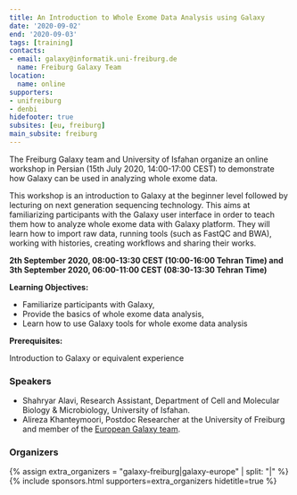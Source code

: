 ```yaml
---
title: An Introduction to Whole Exome Data Analysis using Galaxy
date: '2020-09-02'
end: '2020-09-03'
tags: [training]
contacts:
- email: galaxy@informatik.uni-freiburg.de
  name: Freiburg Galaxy Team
location:
  name: online
supporters:
- unifreiburg
- denbi
hidefooter: true
subsites: [eu, freiburg]
main_subsite: freiburg
---
```



The Freiburg Galaxy team and University of Isfahan organize an online workshop in Persian (15th July 2020, 14:00-17:00 CEST) to demonstrate how Galaxy can be used in analyzing whole exome data.

This workshop is an introduction to Galaxy at the beginner level followed by lecturing on next generation sequencing technology. This aims at familiarizing participants with the Galaxy user interface in order to teach them how to analyze whole exome data with Galaxy platform. They will learn how to import raw data, running tools (such as FastQC and BWA), working with histories, creating workflows and sharing their works.


**2th September 2020, 08:00-13:30 CEST (10:00-16:00 Tehran Time) and 3th September 2020, 06:00-11:00 CEST (08:30-13:30 Tehran Time)** 


**Learning Objectives:**

* Familiarize participants with Galaxy,
* Provide the basics of whole exome data analysis,
* Learn how to use Galaxy tools for whole exome data analysis

**Prerequisites:**

Introduction to Galaxy or equivalent experience

### Speakers

* Shahryar Alavi, Research Assistant, Department of Cell and Molecular Biology & Microbiology, University of Isfahan.
* Alireza Khanteymoori, Postdoc Researcher at the University of Freiburg and member of the [European Galaxy team](https://usegalaxy-eu.github.io/freiburg/people).

### Organizers

{% assign extra_organizers =  "galaxy-freiburg|galaxy-europe" | split: "|"  %}
{% include sponsors.html supporters=extra_organizers hidetitle=true %}



